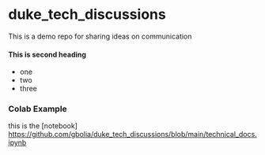 # duke_tech_discussions
This is a demo repo for sharing ideas on communication

#### This is second heading
* one
* two 
* three

### Colab Example
this is the [notebook] https://github.com/gbolia/duke_tech_discussions/blob/main/technical_docs.ipynb
